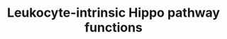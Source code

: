 ---
annotations:
- id: CL:0000738
  parent: native cell
  type: Cell Type Ontology
  value: leukocyte
- id: PW:0001515
  parent: signaling pathway
  type: Pathway Ontology
  value: Hippo signaling pathway
- id: CL:0000084
  parent: native cell
  type: Cell Type Ontology
  value: T cell
- id: DOID:162
  parent: disease of cellular proliferation
  type: Disease Ontology
  value: cancer
- id: PW:0000023
  parent: regulatory pathway
  type: Pathway Ontology
  value: immune response pathway
authors:
- Ariutta
- Marvin M2
- Elisson nl
- Fehrhart
- Eweitz
description: 'The Hippo signaling pathway can regulate T lymphocyte proliferation
  and survival, giving rise to implications for cancer and immunology.  Solid lines:
  direct interactions Dotted lines: indirect (or not fully delineated) mechanisms'
last-edited: 2021-12-23
ndex: c50d0bda-8b6b-11eb-9e72-0ac135e8bacf
organisms:
- Homo sapiens
redirect_from:
- /index.php/Pathway:WP4542
- /instance/WP4542
revision: null
schema-jsonld:
- '@context': https://schema.org/
  '@id': https://wikipathways.github.io/pathways/WP4542.html
  '@type': Dataset
  creator:
    '@type': Organization
    name: WikiPathways
  description: 'The Hippo signaling pathway can regulate T lymphocyte proliferation
    and survival, giving rise to implications for cancer and immunology.  Solid lines:
    direct interactions Dotted lines: indirect (or not fully delineated) mechanisms'
  keywords:
  - ADAP
  - BLIMP1
  - Blimp1
  - CCR7
  - CD19
  - FOXO1
  - FOXO3
  - FOXO4
  - FOXO6
  - FOXP3
  - Kindlin-3
  - LATS1
  - LATS2
  - LFA-1
  - LPL
  - Lymphocyte motility, migration,
  - MOB1
  - MST1
  - MST2
  - NDR1
  - NDR2
  - NORE1B
  - RAB13
  - RAP
  - RAP1
  - RAPL
  - RHOA
  - Rac1
  - SAV1
  - SKAP
  - TAZ
  - TEAD1
  - TEAD2
  - TEAD3
  - TEAD4
  - YAP
  - YAP1
  - YWHAQ
  - integrins
  - miR-21
  - p38MAPK
  - thymic egress
  license: CC0
  name: Leukocyte-intrinsic Hippo pathway functions
seo: CreativeWork
title: Leukocyte-intrinsic Hippo pathway functions
wpid: WP4542
---